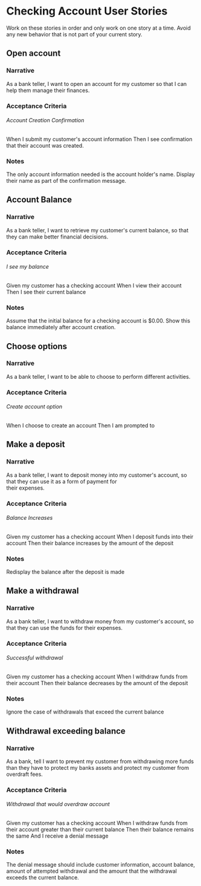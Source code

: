 # Checking Account User Stories
Work on these stories in order and only work on one story at a time. Avoid any new behavior that is not part of your 
current story.

## Open account
### Narrative
As a bank teller, I want to open an account for my customer so that I can help them manage their finances.

### Acceptance Criteria
###### Account Creation Confirmation
When I submit my customer's account information
Then I see confirmation that their account was created.
### Notes
The only account information needed is the account holder's name. Display their name as part of the confirmation 
message.

## Account Balance
### Narrative
As a bank teller, I want to retrieve my customer's current balance, so that they can make better financial decisions.
### Acceptance Criteria
###### I see my balance
Given my customer has a checking account
When I view their account  
Then I see their current balance  
### Notes
Assume that the initial balance for a checking account is $0.00. Show this balance immediately after account creation.

## Choose options
### Narrative
As a bank teller, I want to be able to choose to perform different activities.
### Acceptance Criteria
###### Create account option
When I choose to create an account
Then I am prompted to 

## Make a deposit
### Narrative
As a bank teller, I want to deposit money into my customer's account, so that they can use it as a form of payment for  
their expenses.
### Acceptance Criteria
###### Balance Increases
Given my customer has a checking account
When I deposit funds into their account
Then their balance increases by the amount of the deposit

### Notes
Redisplay the balance after the deposit is made

## Make a withdrawal
### Narrative
As a bank teller, I want to withdraw money from my customer's account, so that they can use the funds for their expenses.
### Acceptance Criteria
###### Successful withdrawal
Given my customer has a checking account
When I withdraw funds from their account
Then their balance decreases by the amount of the deposit
### Notes
Ignore the case of withdrawals that exceed the current balance

## Withdrawal exceeding balance
### Narrative
As a bank, tell I want to prevent my customer from withdrawing more funds than they have to protect my banks assets and 
protect my customer from overdraft fees. 
### Acceptance Criteria
###### Withdrawal that would overdraw account
Given my customer has a checking account
When I withdraw funds from their account greater than their current balance
Then their balance remains the same
And I receive a denial message
### Notes
The denial message should include customer information, account balance, amount of attempted withdrawal and the amount 
that the withdrawal exceeds the current balance. 
